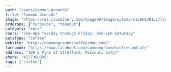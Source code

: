 ```yaml
---
path: "/eats/common-grounds"
title: "Common Grounds"
image: "https://res.cloudinary.com/tpage99/image/upload/v1586830151/local417eats/local417eatslogo.png"
orderops: ["curbside", "takeout"]
category: "eats"
hours: "7am-4pm Tuesday through Friday. 8am-2pm Saturday"
eatsType: "Coffee"
website: "http://commongroundscoffeeshop.com/"
facebook: "https://www.facebook.com/commongroundscoffeeandcafe"
address: "100 E Pine St Strafford, Missouri 65757"
phone: "4177360035"
tags: ["coffee"]
---
```

